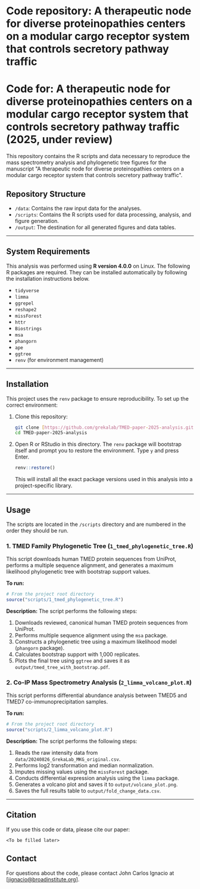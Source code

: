 # Code repository: A therapeutic node for diverse proteinopathies centers on a modular cargo receptor system that controls secretory pathway traffic

# Code for: A therapeutic node for diverse proteinopathies centers on a modular cargo receptor system that controls secretory pathway traffic (2025, under review)

This repository contains the R scripts and data necessary to reproduce the mass spectrometry analysis and phylogenetic tree figures for the manuscript "A therapeutic node for diverse proteinopathies centers on a modular cargo receptor system that controls secretory pathway traffic".

## Repository Structure

- `/data`: Contains the raw input data for the analyses.
- `/scripts`: Contains the R scripts used for data processing, analysis, and figure generation.
- `/output`: The destination for all generated figures and data tables.

---

## System Requirements

This analysis was performed using **R version 4.0.0** on Linux. The following R packages are required. They can be installed automatically by following the installation instructions below.

- `tidyverse`
- `limma`
- `ggrepel`
- `reshape2`
- `missForest`
- `httr`
- `Biostrings`
- `msa`
- `phangorn`
- `ape`
- `ggtree`
- `renv` (for environment management)

---

## Installation

This project uses the `renv` package to ensure reproducibility. To set up the correct environment:

1.  Clone this repository:
    ```bash
    git clone [https://github.com/grekalab/TMED-paper-2025-analysis.git](https://github.com/grekalab/TMED-paper-2025-analysis.git)
    cd TMED-paper-2025-analysis
    ```

2.  Open R or RStudio in this directory. The `renv` package will bootstrap itself and prompt you to restore the environment. Type `y` and press Enter.
    ```r
    renv::restore()
    ```
    This will install all the exact package versions used in this analysis into a project-specific library.

---

## Usage

The scripts are located in the `/scripts` directory and are numbered in the order they should be run.

### 1. TMED Family Phylogenetic Tree (`1_tmed_phylogenetic_tree.R`)

This script downloads human TMED protein sequences from UniProt, performs a multiple sequence alignment, and generates a maximum likelihood phylogenetic tree with bootstrap support values.

**To run:**

```r
# From the project root directory
source("scripts/1_tmed_phylogenetic_tree.R")
```

**Description:**
The script performs the following steps:
1.  Downloads reviewed, canonical human TMED protein sequences from UniProt.
2.  Performs multiple sequence alignment using the `msa` package.
3.  Constructs a phylogenetic tree using a maximum likelihood model (`phangorn` package).
4.  Calculates bootstrap support with 1,000 replicates.
5.  Plots the final tree using `ggtree` and saves it as `output/tmed_tree_with_bootstrap.pdf`.

### 2. Co-IP Mass Spectrometry Analysis (`2_limma_volcano_plot.R`)

This script performs differential abundance analysis between TMED5 and TMED7 co-immunoprecipitation samples.

**To run:**

```r
# From the project root directory
source("scripts/2_limma_volcano_plot.R")
```

**Description:**
The script performs the following steps:
1.  Reads the raw intensity data from `data/20240826_GrekaLab_MKG_original.csv`.
2.  Performs log2 transformation and median normalization.
3.  Imputes missing values using the `missForest` package.
4.  Conducts differential expression analysis using the `limma` package.
5.  Generates a volcano plot and saves it to `output/volcano_plot.png`.
6.  Saves the full results table to `output/fold_change_data.csv`.

---

## Citation

If you use this code or data, please cite our paper:

```<To be filled later>```

## Contact

For questions about the code, please contact John Carlos Ignacio at [jignacio@broadinstitute.org].